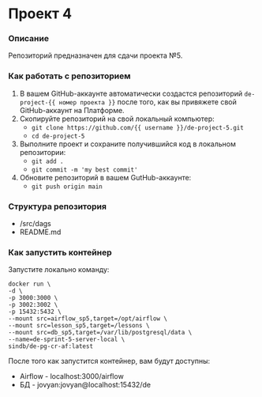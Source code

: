 # Проект 4

### Описание
Репозиторий предназначен для сдачи проекта №5.

### Как работать с репозиторием
1. В вашем GitHub-аккаунте автоматически создастся репозиторий 
`de-project-{{ номер проекта }}` после того, как вы привяжете свой 
GitHub-аккаунт на Платформе.
2. Скопируйте репозиторий на свой локальный компьютер:
    * `git clone https://github.com/{{ username }}/de-project-5.git`
    * `cd de-project-5`
3. Выполните проект и сохраните получившийся код в локальном репозитории:
	  * `git add .`
	  * `git commit -m 'my best commit'`
4. Обновите репозиторий в вашем GutHub-аккаунте:
	  * `git push origin main`

### Структура репозитория
- /src/dags
- README.md

### Как запустить контейнер
Запустите локально команду:

```
docker run \
-d \
-p 3000:3000 \
-p 3002:3002 \
-p 15432:5432 \
--mount src=airflow_sp5,target=/opt/airflow \
--mount src=lesson_sp5,target=/lessons \
--mount src=db_sp5,target=/var/lib/postgresql/data \
--name=de-sprint-5-server-local \
sindb/de-pg-cr-af:latest
```

После того как запустится контейнер, вам будут доступны:
- Airflow - localhost:3000/airflow
- БД - jovyan:jovyan@localhost:15432/de
